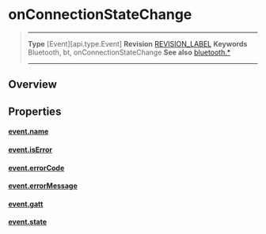 # onConnectionStateChange

> --------------------- ------------------------------------------------------------------------------------------
> __Type__              [Event][api.type.Event]
> __Revision__          [REVISION_LABEL](REVISION_URL)
> __Keywords__          Bluetooth, bt, onConnectionStateChange
> __See also__          [bluetooth.*](/plugin.bluetooth.md)
> --------------------- ------------------------------------------------------------------------------------------

## Overview

## Properties

#### [event.name](/plugin.bluetooth.type.Gatt.event.onConnectionStateChange.name.md)

#### [event.isError](/plugin.bluetooth.type.Gatt.event.onConnectionStateChange.isError.md)

#### [event.errorCode](/plugin.bluetooth.type.Gatt.event.onConnectionStateChange.errorCode.md)

#### [event.errorMessage](/plugin.bluetooth.type.Gatt.event.onConnectionStateChange.errorMessage.md)

#### [event.gatt](/plugin.bluetooth.type.Gatt.event.onConnectionStateChange.gatt.md)

#### [event.state](/plugin.bluetooth.type.Gatt.event.onConnectionStateChange.state.md)